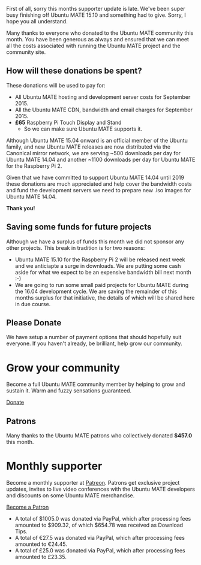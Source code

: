 <!--
.. title: Ubuntu MATE September 2015 supporters
.. slug: ubuntu-mate-september-2015-supporters
.. date: 2015-10-15 20:14:42 UTC
.. tags: Ubuntu,MATE,community,donate
.. link:
.. description: Community members who supported Ubuntu MATE this month.
.. type: text
.. author: Martin Wimpress
-->

First of all, sorry this months supporter update is late. We've been
super busy finishing off Ubuntu MATE 15.10 and something had to give.
Sorry, I hope you all understand.

Many thanks to everyone who donated to the Ubuntu MATE community this
month. You have been generous as always and ensured that we can meet
all the costs associated with running the Ubuntu MATE project and the
community site.

## How will these donations be spent?

These donations will be used to pay for:

  * All Ubuntu MATE hosting and development server costs for September 2015.
  * All the Ubuntu MATE CDN, bandwidth and email charges for September 2015.
  * **&pound;65** Raspberry Pi Touch Display and Stand
    * So we can make sure Ubuntu MATE supports it.

Although Ubuntu MATE 15.04 onward is an official member of the Ubuntu family,
and new Ubuntu MATE releases are now distributed via the Canonical mirror
network, we are serving ~500 downloads per day for Ubuntu MATE 14.04 and
another ~1100 downloads per day for Ubuntu MATE for the Raspberry Pi 2.

Given that we have committed to support Ubuntu MATE 14.04 until 2019
these donations are much appreciated and help cover the bandwidth costs
and fund the development servers we need to prepare new .iso images for
Ubuntu MATE 14.04.

**Thank you!**

## Saving some funds for future projects

Although we have a surplus of funds this month we did not sponsor any
other projects. This break in tradition is for two reasons:

  * Ubuntu MATE 15.10 for the Raspberry Pi 2 will be released next week
  and we anticiapte a surge in downloads. We are putting some cash aside
  for what we expect to be an expensive bandwidth bill next month :-)
  * We are going to run some small paid projects for Ubuntu MATE during
  the 16.04 development cycle. We are saving the remainder of this months
  surplus for that initiative, the details of which will be shared here
  in due course.

## Please Donate

We have setup a number of payment options that should hopefully suit everyone.
If you haven't already, be brilliant, help grow our community.

<div class="bs-component">
    <div class="jumbotron">
        <h1>Grow your community</h1>
        <p>Become a full Ubuntu MATE community member by helping to grow and
        sustain it. Warm and fuzzy sensations guaranteed.</p>
        <a href="/donate/" class="btn btn-primary btn-lg">Donate</a>
        </p>
    </div>
</div>

## Patrons

Many thanks to the Ubuntu MATE patrons who collectively donated **$457.0** this month.

<div class="bs-component">
    <div class="jumbotron">
        <h1>Monthly supporter</h1>
        <p>Become a monthly supporter at <a href="http://www.patreon.com/ubuntu_mate">Patreon</a>.
        Patrons get exclusive project updates, invites to live video conferences with the Ubuntu
        MATE developers and discounts on some Ubuntu MATE merchandise.</p>
        <a href="http://www.patreon.com/ubuntu_mate" class="btn btn-primary btn-lg">Become a Patron</a>
        </p>
    </div>
</div>

  * A total of $1005.0 was donated via PayPal, which after processing fees amounted to $909.32, of which $654.78 was received as Download Tips.
  * A total of &euro;27.5 was donated via PayPal, which after processing fees amounted to &euro;24.45.
  * A total of &pound;25.0 was donated via PayPal, which after processing fees amounted to &pound;23.35.